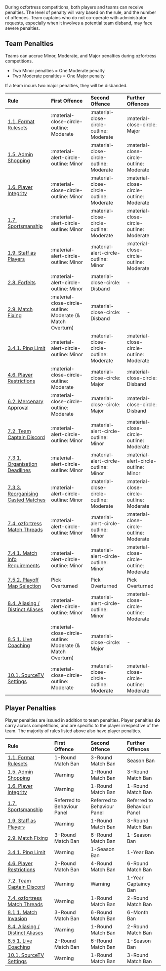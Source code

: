 <link rel="stylesheet" href="/stylesheets/extra.css" />

<style>
.grid-container {
  display: grid;
  column-gap: 24px;
  row-gap: 24px;
  grid-template-columns: auto auto auto auto;
  background: none;
}

.grid-item {
  background-color: var(--md-footer-bg-color);
  border: 4px solid var(--md-footer-bg-color);
  border-radius: 3px;
  padding: 0px 10px 0px 10px;
  text-align: center;
  transition: ease 0.5s;
}

.grid-item:hover {
  border: 4px solid var(--md-accent-fg-color);
  transition: ease 0.3s;
}

.grid-item:hover h5 {
  color: var(--md-accent-fg-color);
  transition: ease 0.3s;
}

.grid-item h5 {
  text-aligenter;
  color: var(--md-primary-bg-color--light);
  font-size: 16px;
  font-weight: 600;
  transition: ease 0.5s;
}
</style>

During ozfortress competitions, both players and teams can receive penalties. The level of penalty will vary based on the rule, and the number of offences. Team captains who do not co-operate with administrator requests, especially when it involves a potential team disband, may face severe penalties.  

## Team Penalties
Teams can accrue Minor, Moderate, and Major penalties during ozfortress competitions.

+ Two Minor penalties = One Moderate penalty
+ Two Moderate penalties = One Major penalty

If a team incurs two major penalties, they will be disbanded.

| Rule                                                                                  | First Offence                            | Second Offence                           | Further Offences                         |
| :------------------------------------------------------------------------------------ | :--------------------------------------- | :--------------------------------------- | :--------------------------------------- |
| [1.1. Format Rulesets](/rules/global/#11-format-rulesets)                             | :material-close-circle-outline: Moderate | :material-close-circle-outline: Moderate | :material-close-circle: Major            |
| [1.5. Admin Shopping](/rules/global/#15-admin-shopping)                               | :material-alert-circle-outline: Minor    | :material-close-circle-outline: Moderate | :material-close-circle-outline: Moderate |
| [1.6. Player Integrity](/rules/global/#16-player-integrity)                           | :material-close-circle-outline: Minor    | :material-close-circle-outline: Moderate | :material-close-circle-outline: Moderate |
| [1.7. Sportsmanship](/rules/global/#17-sportsmanship)                                 | :material-alert-circle-outline: Minor    | :material-close-circle-outline: Moderate | :material-close-circle-outline: Moderate |
| [1.9. Staff as Players](/rules/global/#19-staff-as-players)                           | :material-alert-circle-outline: Minor    | :material-alert-circle-outline: Minor    | :material-close-circle-outline: Moderate |
| [2.8. Forfeits](/rules/global/#28-forfeits)                                           | :material-alert-circle-outline: Minor    | :material-close-circle: Disband          | -                                        |
| [2.9. Match Fixing](/rules/global/#29-match-fixing)                                   | :material-close-circle-outline: Moderate (& Match Overturn) | :material-close-circle: Disband | -                              |
| [3.4.1. Ping Limit](/rules/global/#341-ping-limit)                                    | :material-alert-circle-outline: Minor    | :material-close-circle-outline: Moderate | :material-close-circle-outline: Moderate |
| [4.6. Player Restrictions](/rules/global/#46-player-restrictions)                     | :material-close-circle-outline: Moderate | :material-close-circle: Major            | :material-close-circle: Disband          |
| [6.2. Mercenary Approval](/rules/global/#62-mercenary-approval)                       | :material-close-circle-outline: Moderate | :material-close-circle: Major            | :material-close-circle: Disband          |
| [7.2. Team Captain Discord](/rules/global/#72-team-captain-discord)                   | :material-alert-circle-outline: Minor    | :material-alert-circle-outline: Minor    | :material-close-circle-outline: Moderate |
| [7.3.1. Organisation Deadlines](/rules/global/#731-organisation-deadlines)            | :material-alert-circle-outline: Minor    | :material-alert-circle-outline: Minor    | :material-alert-circle-outline: Minor    |
| [7.3.3. Reorganising Casted Matches](/rules/global/#733-reorganising-casted-matches)  | :material-alert-circle-outline: Minor    | :material-close-circle-outline: Moderate | :material-close-circle-outline: Moderate |
| [7.4. ozfortress Match Threads](/rules/global/#74-ozfortress-match-threads)           | :material-alert-circle-outline: Minor    | :material-alert-circle-outline: Minor    | :material-close-circle-outline: Moderate |
| [7.4.1. Match Info Requirements](/rules/global/#741-match-info-requirements)          | :material-alert-circle-outline: Minor    | :material-alert-circle-outline: Minor    | :material-close-circle-outline: Moderate |
| [7.5.2. Playoff Map Selection](/rules/global/#752-playoff-map-selection)              | Pick Overturned                          | Pick Overturned                          | Pick Overturned                          |
| [8.4. Aliasing / Distinct Aliases](/rules/global/#84-distinct-aliases)                | :material-alert-circle-outline: Minor    | :material-alert-circle-outline: Minor    | :material-close-circle-outline: Moderate |
| [8.5.1. Live Coaching](/rules/global/#851-live-coaching)                              | :material-close-circle-outline: Moderate (& Match Overturn) | :material-close-circle: Major  | -                               |
| [10.1. SourceTV Settings](/rules/global/#101-sourcetv-settings)                       | :material-close-circle-outline: Moderate | :material-close-circle-outline: Moderate | :material-close-circle-outline: Moderate |

## Player Penalties
Player penalties are issued in addition to team penalties. Player penalties **do** carry across competitions, and are specific to the player irrespective of the team. The majority of rules listed above also have player penalties.

| Rule                                                                                  | First Offence                            | Second Offence                           | Further Offences                         |
| :------------------------------------------------------------------------------------ | :--------------------------------------- | :--------------------------------------- | :--------------------------------------- |
| [1.1. Format Rulesets](/rules/global/#11-format-rulesets)                             | 1-Round Match Ban                        | 3-Round Match Ban                        | Season Ban                               |
| [1.5. Admin Shopping](/rules/global/#15-admin-shopping)                               | Warning                                  | 1-Round Match Ban                        | 3-Round Match Ban                        |
| [1.6. Player Integrity](/rules/global/#16-player-integrity)                           | Warning                                  | 1-Round Match Ban                        | 1-Round Match Ban                        |
| [1.7. Sportsmanship](/rules/global/#17-sportsmanship)                                 | Referred to Behaviour Panel              | Referred to Behaviour Panel              | Referred to Behaviour Panel              |
| [1.9. Staff as Players](/rules/global/#19-staff-as-players)                           | Warning                                  | 1-Round Match Ban                        | 3-Round Match Ban                        |
| [2.9. Match Fixing](/rules/global/#29-match-fixing)                                   | 3-Round Match Ban                        | 6-Round Match Ban                        | 1-Season Ban                             |
| [3.4.1. Ping Limit](/rules/global/#341-ping-limit)                                    | Warning                                  | 1-Season Ban                             | 1-Year Ban                               |
| [4.6. Player Restrictions](/rules/global/#46-player-restrictions)                     | 2-Round Match Ban                        | 4-Round Match Ban                        | 6-Round Match Ban                        |
| [7.2. Team Captain Discord](/rules/global/#72-team-captain-discord)                   | Warning                                  | Warning                                  | 1-Year Captaincy Ban                     |
| [7.4. ozfortress Match Threads](/rules/global/#74-ozfortress-match-threads)           | Warning                                  | 1-Round Match Ban                        | 2-Round Match Ban                        |
| [8.1.1. Match Invasion](/rules/global/#811-match-invasion)                            | 3-Round Match Ban                        | 6-Round Match Ban                        | 6-Month Ban                              |
| [8.4. Aliasing / Distinct Aliases](/rules/global/#84-distinct-aliases)                | Warning                                  | 1-Round Match Ban                        | 2-Round Match Ban                        |
| [8.5.1. Live Coaching](/rules/global/#851-live-coaching)                              | 2-Round Match Ban                        | 6-Round Match Ban                        | 1-Season Ban                             |
| [10.1. SourceTV Settings](/rules/global/#101-sourcetv-settings)                       | Warning                                  | 1-Round Match Ban                        | 3-Round Match Ban                        |